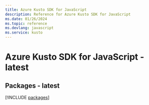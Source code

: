 ```yaml
---
title: Azure Kusto SDK for JavaScript
description: Reference for Azure Kusto SDK for JavaScript
ms.date: 01/26/2024
ms.topic: reference
ms.devlang: javascript
ms.service: kusto
---
```

# Azure Kusto SDK for JavaScript - latest
## Packages - latest
[!INCLUDE [packages](kusto-index.md)]